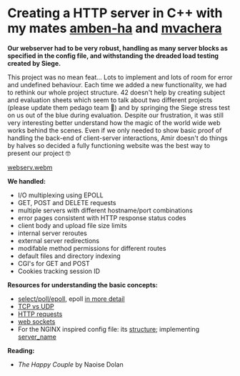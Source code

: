 # Creating a HTTP server in C++ with my mates [amben-ha](https://github.com/AmYre) and [mvachera](https://github.com/mvachera)

**Our webserver had to be very robust, handling as many server blocks as specified in the config file, and withstanding the dreaded load testing created by Siege.**

This project was no mean feat... Lots to implement and lots of room for error and undefined behaviour. Each time we added a new functionality, we had to rethink our whole project structure. 42 doesn't help by creating subject and evaluation sheets which seem to talk about two different projects (please update them pedago team :pray:) and by springing the Siege stress test on us out of the blue during evaluation. Despite our frustration, it was still very interesting better understand how the magic of the world wide web works behind the scenes. Even if we only needed to show basic proof of handling the back-end of client-server interactions, Amir doesn't do things by halves so decided a fully functioning website was the best way to present our project :nerd_face:

[webserv.webm](https://github.com/user-attachments/assets/35649ce5-3a3b-407d-9c9e-be4cb451e84e)

**We handled:**
- I/O multiplexing using EPOLL
- GET, POST and DELETE requests
- multiple servers with different hostname/port combinations
- error pages consistent with HTTP response status codes
- client body and upload file size limits
- internal server reroutes
- external server redirections
- modifable method permissions for different routes
- default files and directory indexing
- CGI's for GET and POST
- Cookies tracking session ID

**Resources for understanding the basic concepts:**
- [select/poll/epoll](https://www.youtube.com/watch?v=H9N_l85TpnI), epoll [in more detail](https://copyconstruct.medium.com/the-method-to-epolls-madness-d9d2d6378642)
- [TCP vs UDP](https://www.youtube.com/watch?v=uwoD5YsGACg)
- [HTTP requests](https://www.youtube.com/watch?v=-Zea7GB2OwA)
- [web sockets](https://www.youtube.com/watch?v=pnj3Jbho5Ck)
- For the NGINX inspired config file: its [structure](http://nginx.org/en/docs/beginners_guide.html); implementing [server_name](https://statuslist.app/nginx/server_name/)

**Reading:**
- _The Happy Couple_ by Naoise Dolan

